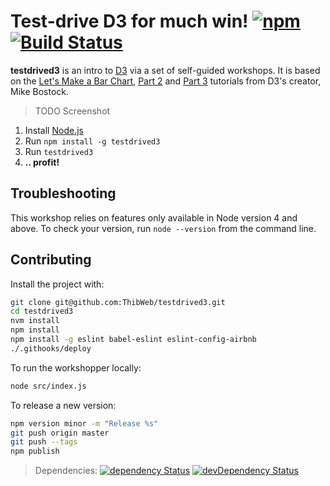 Test-drive D3 for much win! [![npm](https://img.shields.io/npm/v/testdrived3.svg?style=flat-square)](https://www.npmjs.com/package/testdrived3) [![Build Status](https://img.shields.io/travis/ThibWeb/testdrived3.svg?style=flat-square)](https://travis-ci.org/ThibWeb/testdrived3)
==========

__testdrived3__ is an intro to [D3](http://d3js.org/) via a set of self-guided workshops. It is based on the [Let's Make a Bar Chart](http://bost.ocks.org/mike/bar/), [Part 2](http://bost.ocks.org/mike/bar/2/) and [Part 3](http://bost.ocks.org/mike/bar/3/) tutorials from D3's creator, Mike Bostock.

> TODO Screenshot

1. Install [Node.js](http://nodejs.org/)
2. Run `npm install -g testdrived3`
3. Run `testdrived3`
4. **.. profit!**

## Troubleshooting

This workshop relies on features only available in Node version 4 and above. To check your version, run `node --version` from the command line.

## Contributing

Install the project with:

```sh
git clone git@github.com:ThibWeb/testdrived3.git
cd testdrived3
nvm install
npm install
npm install -g eslint babel-eslint eslint-config-airbnb
./.githooks/deploy
```

To run the workshopper locally:

```sh
node src/index.js
```

To release a new version:

```sh
npm version minor -m "Release %s"
git push origin master
git push --tags
npm publish
```

> Dependencies: [![dependency Status](https://img.shields.io/david/ThibWeb/testdrived3.svg?style=flat-square)](https://david-dm.org/ThibWeb/testdrived3) [![devDependency Status](https://img.shields.io/david/dev/ThibWeb/testdrived3.svg?style=flat-square)](https://david-dm.org/ThibWeb/testdrived3)
